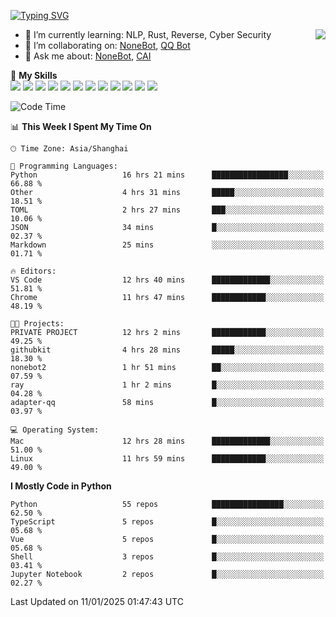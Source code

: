 [![Typing SVG](https://readme-typing-svg.herokuapp.com?size=25&duration=2500&color=8C43EA&vCenter=true&width=200&height=40&lines=Hi+there+%F0%9F%91%8B%F0%9F%8F%BB;I'm+yanyongyu)](https://git.io/typing-svg)

<a href="#">
  <img align="right" src="https://github-readme-stats.vercel.app/api?username=yanyongyu&count_private=true&show_icons=true&bg_color=15,f2f7fd,E0EAFC" />
</a>

- 🌱 I’m currently learning: NLP, Rust, Reverse, Cyber Security
- 👯 I’m collaborating on: [NoneBot](https://github.com/nonebot), [QQ Bot](https://github.com/Mrs4s/go-cqhttp)
- 💬 Ask me about: [NoneBot](https://github.com/nonebot), [CAI](https://github.com/cscs181/CAI)

🌟 **My Skills**  
![](https://img.shields.io/badge/-Python-3e74a2?style=flat-square&logo=Python&logoColor=fff)
![](https://img.shields.io/badge/-TypeScript-3178C6?style=flat-square&logo=TypeScript&logoColor=fff)
![](https://img.shields.io/badge/-Vue-4fc08d?style=flat-square&logo=Vue.js&logoColor=fff)
![](https://img.shields.io/badge/-React-2d98ce?style=flat-square&logo=React&logoColor=fff)
![](https://img.shields.io/badge/-FastAPI-009688?style=flat-square&logo=FastAPI&logoColor=fff)
![](https://img.shields.io/badge/-Linux-000000?style=flat-square&logo=Linux&logoColor=fff)
![](https://img.shields.io/badge/-Docker-2496ED?style=flat-square&logo=Docker&logoColor=fff)
![](https://img.shields.io/badge/-Kubernetes-326CE5?style=flat-square&logo=Kubernetes&logoColor=fff)
![](https://img.shields.io/badge/-GitHub%20Actions-2088FF?style=flat-square&logo=GitHubActions&logoColor=fff)
![](https://img.shields.io/badge/-PostgreSQL-4169E1?style=flat-square&logo=PostgreSQL&logoColor=fff)
![](https://img.shields.io/badge/-Redis-DC382D?style=flat-square&logo=Redis&logoColor=fff)
![](https://img.shields.io/badge/-MongoDB-47A248?style=flat-square&logo=MongoDB&logoColor=fff)

<!--START_SECTION:waka-->
![Code Time](http://img.shields.io/badge/Code%20Time-7%2C083%20hrs%206%20mins-blue)

📊 **This Week I Spent My Time On** 

```text
🕑︎ Time Zone: Asia/Shanghai

💬 Programming Languages: 
Python                   16 hrs 21 mins      █████████████████░░░░░░░░   66.88 % 
Other                    4 hrs 31 mins       █████░░░░░░░░░░░░░░░░░░░░   18.51 % 
TOML                     2 hrs 27 mins       ███░░░░░░░░░░░░░░░░░░░░░░   10.06 % 
JSON                     34 mins             █░░░░░░░░░░░░░░░░░░░░░░░░   02.37 % 
Markdown                 25 mins             ░░░░░░░░░░░░░░░░░░░░░░░░░   01.71 % 

🔥 Editors: 
VS Code                  12 hrs 40 mins      █████████████░░░░░░░░░░░░   51.81 % 
Chrome                   11 hrs 47 mins      ████████████░░░░░░░░░░░░░   48.19 % 

🐱‍💻 Projects: 
PRIVATE PROJECT          12 hrs 2 mins       ████████████░░░░░░░░░░░░░   49.25 % 
githubkit                4 hrs 28 mins       █████░░░░░░░░░░░░░░░░░░░░   18.30 % 
nonebot2                 1 hr 51 mins        ██░░░░░░░░░░░░░░░░░░░░░░░   07.59 % 
ray                      1 hr 2 mins         █░░░░░░░░░░░░░░░░░░░░░░░░   04.28 % 
adapter-qq               58 mins             █░░░░░░░░░░░░░░░░░░░░░░░░   03.97 % 

💻 Operating System: 
Mac                      12 hrs 28 mins      █████████████░░░░░░░░░░░░   51.00 % 
Linux                    11 hrs 59 mins      ████████████░░░░░░░░░░░░░   49.00 % 
```

**I Mostly Code in Python** 

```text
Python                   55 repos            ████████████████░░░░░░░░░   62.50 % 
TypeScript               5 repos             █░░░░░░░░░░░░░░░░░░░░░░░░   05.68 % 
Vue                      5 repos             █░░░░░░░░░░░░░░░░░░░░░░░░   05.68 % 
Shell                    3 repos             █░░░░░░░░░░░░░░░░░░░░░░░░   03.41 % 
Jupyter Notebook         2 repos             █░░░░░░░░░░░░░░░░░░░░░░░░   02.27 % 
```




 Last Updated on 11/01/2025 01:47:43 UTC
<!--END_SECTION:waka-->
